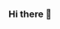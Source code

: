 ### Hi there 👋

<!--
**Vijayalakshmi-6/Vijayalakshmi-6** is a ✨ _special_ ✨ repository because its `README.md` (this file) appears on your GitHub profile.
My name is Vijayalakshmi V U. Open to learn new things.

- 🌱 I’m currently learning machine learning and Deep Learning
- 📫 How to reach me: linkedin - https://www.linkedin.com/in/vijayalakshmi-v-uppara-758b64193
                       e-mail - vijayavu6@gmail.com
-->
